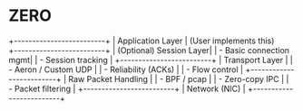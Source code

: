 # ZERO

+-------------------------+
|  Application Layer      |  (User implements this)   
+-------------------------+
| (Optional) Session Layer|
|  - Basic connection mgmt|
|  - Session tracking     |
+-------------------------+
|  Transport Layer        |
|  - Aeron / Custom UDP   |
|  - Reliability (ACKs)  |
|  - Flow control         |
+-------------------------+
|  Raw Packet Handling    |
|  - BPF / pcap           |
|  - Zero-copy IPC        |
|  - Packet filtering     |
+-------------------------+
|  Network (NIC)          |
+-------------------------+

